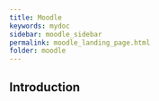```yaml
---
title: Moodle
keywords: mydoc
sidebar: moodle_sidebar
permalink: moodle_landing_page.html
folder: moodle
---
```


## Introduction
